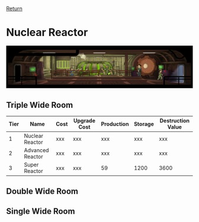 [Return](../README.md)

Nuclear Reactor
===========

![Nuclear Reactor](t3images/t3tripplesuperreactor.jpg)

## Triple Wide Room

Tier | Name | Cost | Upgrade Cost | Production | Storage | Destruction Value
------|------|------|------|------|------|------
1 | Nuclear Reactor | xxx | xxx | xxx | xxx | xxx
2 | Advanced Reactor | xxx | xxx | xxx | xxx | xxx
3 | Super Reactor | xxx | xxx | 59 | 1200 | 3600

## Double Wide Room

## Single Wide Room

